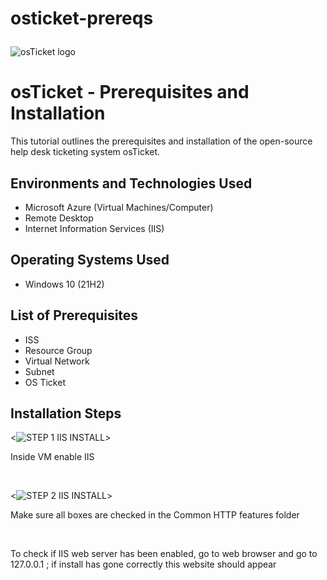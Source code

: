 # osticket-prereqs<p align="center">
<img src="https://i.imgur.com/Clzj7Xs.png" alt="osTicket logo"/>
</p>

<h1>osTicket - Prerequisites and Installation</h1>
This tutorial outlines the prerequisites and installation of the open-source help desk ticketing system osTicket.<br />


<h2>Environments and Technologies Used</h2>

- Microsoft Azure (Virtual Machines/Computer)
- Remote Desktop
- Internet Information Services (IIS)

<h2>Operating Systems Used </h2>

- Windows 10</b> (21H2)

<h2>List of Prerequisites</h2>

- ISS 
- Resource Group
- Virtual Network
- Subnet 
- OS Ticket

<h2>Installation Steps</h2>

<p>

<![STEP 1 IIS INSTALL](https://github.com/RayOyelaja7/osticket-prereqs/assets/151464086/00e07404-5c84-4e26-b414-4bd35203396f)>

</p>
<p>
Inside VM enable IIS

</p>
<br />

<p>

  <![STEP 2 IIS INSTALL](https://github.com/RayOyelaja7/osticket-prereqs/assets/151464086/60f028f6-5566-4139-a91b-f5ed59ac8796)>

</p>
<p>
  Make sure all boxes are checked in the Common HTTP features folder
</p>
<br />

<p>
<![Step 3 IIS INSTALL](https://github.com/RayOyelaja7/osticket-prereqs/assets/151464086/54fa5b5c-9b9b-46ce-b318-2e197a83a5bb)>
</p>
<p>
To check if IIS web server has been enabled, go to web browser and go to 127.0.0.1 ; if install has gone correctly this website should appear
</p>
<p>

</p>
<br />
